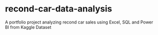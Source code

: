 # recond-car-data-analysis
A portfolio project analyzing recond car sales using Excel, SQL and Power BI from Kaggle Dataset

